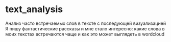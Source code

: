 # text_analysis
Анализ часто встречаемых слов в тексте с последующей визуализацией
Я пишу фантастические рассказы и мне стало интересно: какие слова в моих текстах встречаются чаще и как это может выглядеть в wordcloud
